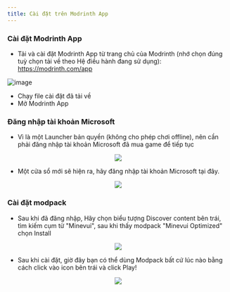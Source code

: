 ```yaml
---
title: Cài đặt trên Modrinth App
---
```


### Cài đặt Modrinth App
- Tải và cài đặt Modrinth App từ trang chủ của Modrinth (nhớ chọn đúng tuỳ chọn tải về theo Hệ điều hành đang sử dụng): https://modrinth.com/app

![image](https://github.com/user-attachments/assets/4ece4b8e-d874-47b6-b864-01d3809e42f9)

- Chạy file cài đặt đã tải về
- Mở Modrinth App

### Đăng nhập tài khoản Microsoft
- Vì là một Launcher bản quyền (không cho phép chơi offline), nên cần phải đăng nhập tài khoản Microsoft đã mua game để tiếp tục

<p align="center">
  <img src="https://github.com/user-attachments/assets/d3da6a0d-ab33-43c7-a730-89583a050f1e" />
</p>

- Một cửa sổ mới sẽ hiện ra, hãy đăng nhập tài khoản Microsoft tại đây.

<p align="center">
  <img src="https://github.com/user-attachments/assets/b19db445-71a3-4e74-acd2-fffb75c10f72" />
</p>

### Cài đặt modpack
- Sau khi đã đăng nhập, Hãy chọn biểu tượng Discover content bên trái, tìm kiếm cụm từ "Minevui", sau khi thấy modpack "Minevui Optimized" chọn Install

<p align="center">
  <img src="https://github.com/user-attachments/assets/fd20907d-a025-40f6-9f82-182c1d05318d" />
</p>

- Sau khi cài đặt, giờ đây bạn có thể dùng Modpack bất cứ lúc nào bằng cách click vào icon bên trái và click Play!

<p align="center">
  <img src="https://github.com/user-attachments/assets/e8db58ca-02b0-4ca9-a26e-b8e6f0454b7c" />
</p>
